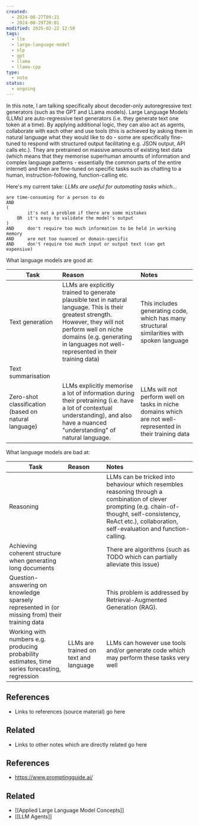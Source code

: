 ```yaml
---
created:
  - 2024-08-27T09:21
  - 2024-08-29T20:01
modified: 2025-02-22 12:50
tags:
  - llm
  - large-language-model
  - nlp
  - gpt
  - llama
  - llama-cpp
type:
  - note
status:
  - ongoing
---
```

In this note, I am talking specifically about decoder-only autoregressive text generators (such as the GPT and LLama models).
Large Language Models (LLMs) are auto-regressive text generators (i.e. they generate text one token at a time). By applying additional logic, they can also act as agents, collaborate with each other and use tools (this is achieved by asking them in natural language what they would like to do - some are specifically fine-tuned to respond with structured output facilitating e.g. JSON output, API calls etc.). 
They are pretrained on massive amounts of existing text data (which means that they memorise superhuman amounts of information and complex language patterns - essentially the common parts of the entire internet) and then are fine-tuned on specific tasks such as chatting to a human, instruction-following, function-calling etc.

Here's my current take:
*LLMs are useful for automating tasks which...*
```
are time-consuming for a person to do
AND
(
		it's not a problem if there are some mistakes	
	OR  it's easy to validate the model's output
)
AND     don't require too much information to be held in working memory    
AND     are not too nuanced or domain-specific
AND     don't require too much input or output text (can get expensive)
```

What language models are good at:

| Task                                                 | Reason                                                                                                                                                                                                                                          | Notes                                                                                                      |
| ---------------------------------------------------- | :---------------------------------------------------------------------------------------------------------------------------------------------------------------------------------------------------------------------------------------------- | :--------------------------------------------------------------------------------------------------------- |
| Text generation                                      | LLMs are explicitly trained to generate plausible text in natural language. This is their greatest strength.<br>However, they will not perform well on niche domains (e.g. generating in languages not well-represented in their training data) | This includes generating code, which has many structural similarities with spoken language                 |
| Text summarisation                                   |                                                                                                                                                                                                                                                 |                                                                                                            |
| Zero-shot classification (based on natural language) | LLMs explicitly memorise a lot of information during their pretraining (i.e. have a lot of contextual understanding), and also have a nuanced "understanding" of natural language.                                                              | LLMs will not perform well on tasks in niche domains which are not well-represented in their training data |

What language models are bad at:

| Task                                                                                           | Reason                                | Notes                                                                                                                                                                                                              |
| ---------------------------------------------------------------------------------------------- | :------------------------------------ | :----------------------------------------------------------------------------------------------------------------------------------------------------------------------------------------------------------------- |
| Reasoning                                                                                      |                                       | LLMs can be tricked into behaviour which resembles reasoning through a combination of clever prompting (e.g. chain-of-thought, self-consistency, ReAct etc.), collaboration, self-evaluation and function-calling. |
| Achieving coherent structure when generating long documents                                    |                                       | There are algorithms (such as TODO which can partially alleviate this issue)                                                                                                                                       |
| Question-answering on knowledge sparsely represented in (or missing from) their training data  |                                       | This problem is addressed by Retrieval-Augmented Generation (RAG).                                                                                                                                                 |
| Working with numbers e.g. producing probability estimates, time series forecasting, regression | LLMs are trained on text and language | LLMs can however use tools and/or generate code which may perform these tasks very well                                                                                                                            |
## References
* Links to references (source material) go here
## Related
* Links to other notes which are directly related go here
## References
* https://www.promptingguide.ai/
## Related
* [[Applied Large Language Model Concepts]]
* [[LLM Agents]]